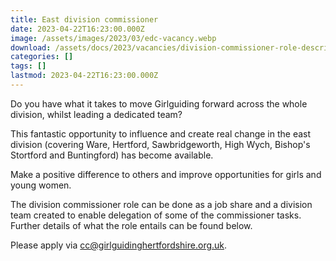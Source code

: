 ```yaml
---
title: East division commissioner
date: 2023-04-22T16:23:00.000Z
image: /assets/images/2023/03/edc-vacancy.webp
download: /assets/docs/2023/vacancies/division-commissioner-role-description.pdf
categories: []
tags: []
lastmod: 2023-04-22T16:23:00.000Z
---
```

Do you have what it takes to move Girlguiding forward across the whole division, whilst leading a dedicated team?

This fantastic opportunity to influence and create real change in the east division (covering Ware, Hertford, Sawbridgeworth, High Wych, Bishop's Stortford and Buntingford) has become available.

Make a positive difference to others and improve opportunities for girls and young women.

The division commissioner role can be done as a job share and a division team created to enable delegation of some of the commissioner tasks. Further details of what the role entails can be found below.

Please apply via <cc@girlguidinghertfordshire.org.uk>.

